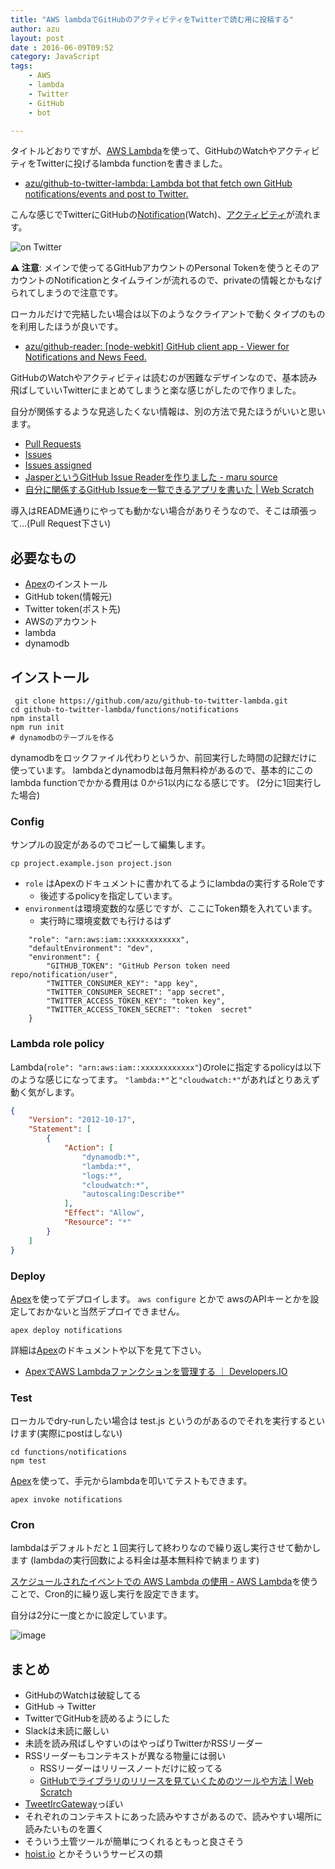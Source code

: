 ```yaml
---
title: "AWS lambdaでGitHubのアクティビティをTwitterで読む用に投稿する"
author: azu
layout: post
date : 2016-06-09T09:52
category: JavaScript
tags:
    - AWS
    - lambda
    - Twitter
    - GitHub
    - bot

---
```


タイトルどおりですが、[AWS Lambda](https://aws.amazon.com/jp/lambda/ "AWS Lambda")を使って、GitHubのWatchやアクティビティをTwitterに投げるlambda functionを書きました。

- [azu/github-to-twitter-lambda: Lambda bot that fetch own GitHub notifications/events and post to Twitter.](https://github.com/azu/github-to-twitter-lambda "azu/github-to-twitter-lambda: Lambda bot that fetch own GitHub notifications/events and post to Twitter.")

こんな感じでTwitterにGitHubの[Notification](https://github.com/notifications)(Watch)、[アクティビティ](https://github.com/)が流れます。

![on Twitter](http://efcl.info/wp-content/uploads/2016/06/09-1465433692.png)

**⚠ 注意**: メインで使ってるGitHubアカウントのPersonal Tokenを使うとそのアカウントのNotificationとタイムラインが流れるので、privateの情報とかもなげられてしまうので注意です。

ローカルだけで完結したい場合は以下のようなクライアントで動くタイプのものを利用したほうが良いです。

- [azu/github-reader: [node-webkit] GitHub client app - Viewer for Notifications and News Feed.](https://github.com/azu/github-reader "azu/github-reader: [node-webkit] GitHub client app - Viewer for Notifications and News Feed.")

GitHubのWatchやアクティビティは読むのが困難なデザインなので、基本読み飛ばしていいTwitterにまとめてしまうと楽な感じがしたので作りました。

自分が関係するような見逃したくない情報は、別の方法で見たほうがいいと思います。

- [Pull Requests](https://github.com/pulls)
- [Issues](https://github.com/issues)
- [Issues assigned](https://github.com/issues/assigned)
- [JasperというGitHub Issue Readerを作りました - maru source](http://blog.h13i32maru.jp/entry/2016/06/08/090000)
- [自分に関係するGitHub Issueを一覧できるアプリを書いた | Web Scratch](http://efcl.info/2015/07/30/github-issue-manager/)


導入はREADME通りにやっても動かない場合がありそうなので、そこは頑張って…(Pull Request下さい)


## 必要なもの

- [Apex](https://github.com/apex/apex "Apex")のインストール
- GitHub token(情報元)
- Twitter token(ポスト先)
- AWSのアカウント
- lambda
- dynamodb

## インストール

	 git clone https://github.com/azu/github-to-twitter-lambda.git
    cd github-to-twitter-lambda/functions/notifications
    npm install
    npm run init
    # dynamodbのテーブルを作る

dynamodbをロックファイル代わりというか、前回実行した時間の記録だけに使っています。
lambdaとdynamodbは毎月無料枠があるので、基本的にこのlambda functionでかかる費用は $0から$1以内になる感じです。
(2分に1回実行した場合)

### Config

サンプルの設定があるのでコピーして編集します。

    cp project.example.json project.json


- `role` はApexのドキュメントに書かれてるようにlambdaの実行するRoleです
	- 後述するpolicyを指定しています。
- `environment`は環境変数的な感じですが、ここにToken類を入れています。
	- 実行時に環境変数でも行けるはず

```
    "role": "arn:aws:iam::xxxxxxxxxxxx",
    "defaultEnvironment": "dev",
    "environment": {
        "GITHUB_TOKEN": "GitHub Person token need repo/notification/user",
        "TWITTER_CONSUMER_KEY": "app key",
        "TWITTER_CONSUMER_SECRET": "app secret",
        "TWITTER_ACCESS_TOKEN_KEY": "token key",
        "TWITTER_ACCESS_TOKEN_SECRET": "token  secret"
    }
```

### Lambda role policy

Lambda(`role": "arn:aws:iam::xxxxxxxxxxxx"`)のroleに指定するpolicyは以下のような感じになってます。
`"lambda:*"`と`"cloudwatch:*"`があればとりあえず動く気がします。

```json
{
    "Version": "2012-10-17",
    "Statement": [
        {
            "Action": [
                "dynamodb:*",
                "lambda:*",
                "logs:*",
                "cloudwatch:*",
                "autoscaling:Describe*"
            ],
            "Effect": "Allow",
            "Resource": "*"
        }
    ]
}
```

### Deploy

[Apex](https://github.com/apex/apex "Apex")を使ってデプロイします。
`aws configure` とかで awsのAPIキーとかを設定しておかないと当然デプロイできません。

    apex deploy notifications

詳細は[Apex](https://github.com/apex/apex "Apex")のドキュメントや以下を見て下さい。

- [ApexでAWS Lambdaファンクションを管理する ｜ Developers.IO](http://dev.classmethod.jp/cloud/aws/how-to-manage-aws-lambda-functions-with-apex/ "ApexでAWS Lambdaファンクションを管理する ｜ Developers.IO")

### Test

ローカルでdry-runしたい場合は test.js というのがあるのでそれを実行するといけます(実際にpostはしない)

	cd functions/notifications
	npm test

[Apex](https://github.com/apex/apex "Apex")を使って、手元からlambdaを叩いてテストもできます。

	apex invoke notifications

### Cron

lambdaはデフォルトだと１回実行して終わりなので繰り返し実行させて動かします
(lambdaの実行回数による料金は基本無料枠で納まります)

[スケジュールされたイベントでの AWS Lambda の使用 - AWS Lambda](https://docs.aws.amazon.com/ja_jp/lambda/latest/dg/with-scheduled-events.html "スケジュールされたイベントでの AWS Lambda の使用 - AWS Lambda")を使うことで、Cron的に繰り返し実行を設定できます。

自分は2分に一度とかに設定しています。

![image](https://monosnap.com/file/lhJghW8bwKJmTZ3iDugi4B7eklRn5Z.png)

## まとめ

- GitHubのWatchは破綻してる
- GitHub -> Twitter
- TwitterでGitHubを読めるようにした
- Slackは未読に厳しい
- 未読を読み飛ばしやすいのはやっぱりTwitterかRSSリーダー
- RSSリーダーもコンテキストが異なる物量には弱い
	- RSSリーダーはリリースノートだけに絞ってる
	- [GitHubでライブラリのリリースを見ていくためのツールや方法 | Web Scratch](http://efcl.info/2014/07/30/find-github-release/ "GitHubでライブラリのリリースを見ていくためのツールや方法 | Web Scratch")
- [TweetIrcGateway](http://www.misuzilla.org/Distribution/TweetIrcGateway/ "TweetIrcGateway")っぽい
- それぞれのコンテキストにあった読みやすさがあるので、読みやすい場所に読みたいものを置く
- そういう土管ツールが簡単につくれるともっと良さそう
- [hoist.io](http://hoist.io/ "hoist.io") とかそういうサービスの類
